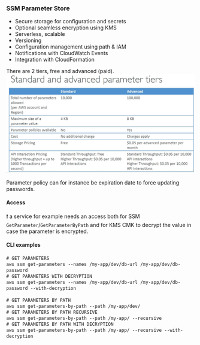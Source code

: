 ### SSM Parameter Store
* Secure storage for configuration and secrets
* Optional seamless encryption using KMS
* Serverless, scalable
* Versioning
* Configuration management using path & IAM
* Notifications with CloudWatch Events
* Integration with CloudFormation

There are 2 tiers, free and advanced (paid).
![](files/ParameterStorePricingDetail.jpg)

Parameter policy can for instance be expiration date to force updating passwords.

#### Access
:exclamation: a service for example needs an access both for SSM `GetParameter`/`GetParameterByPath`
and for KMS CMK to decrypt the value in case the parameter is encrypted.  

#### CLI examples
```shell
# GET PARAMETERS
aws ssm get-parameters --names /my-app/dev/db-url /my-app/dev/db-password
# GET PARAMETERS WITH DECRYPTION
aws ssm get-parameters --names /my-app/dev/db-url /my-app/dev/db-password --with-decryption

# GET PARAMETERS BY PATH
aws ssm get-parameters-by-path --path /my-app/dev/
# GET PARAMETERS BY PATH RECURSIVE
aws ssm get-parameters-by-path --path /my-app/ --recursive
# GET PARAMETERS BY PATH WITH DECRYPTION
aws ssm get-parameters-by-path --path /my-app/ --recursive --with-decryption
```
